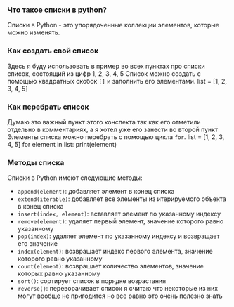 ### Что такое списки в python?
Списки в Python - это упорядоченные коллекции элементов, которые можно изменять. 
### Как создать свой список
Здесь я буду использовать в пример во всех пунктах про списки список, состоящий из цифр 1, 2, 3, 4, 5
Список можно создать с помощью квадратных скобок `[]` и заполнить его элементами.
list = [1, 2, 3, 4, 5]
### Как перебрать список
Думаю это важный пункт этого конспекта так как его отметили отдельно в комментариях, а я хотел уже его занести во второй пункт
Элементы списка можно перебрать с помощью цикла `for`.
list = [1, 2, 3, 4, 5] 
for element in list: 
print(element)
### Методы списка
Списки в Python имеют следующие методы:

- `append(element)`: добавляет элемент в конец списка
- `extend(iterable)`: добавляет все элементы из итерируемого объекта в конец списка
- `insert(index, element)`: вставляет элемент по указанному индексу
- `remove(element)`: удаляет первый элемент, значение которого равно указанному
- `pop(index)`: удаляет элемент по указанному индексу и возвращает его значение
- `index(element)`: возвращает индекс первого элемента, значение которого равно указанному
- `count(element)`: возвращает количество элементов, значение которых равно указанному
- `sort()`: сортирует список в порядке возрастания
- `reverse()`: переворачивает список
я считаю что некоторые из них могут вообще не пригодится но все равно это очень полезно знать